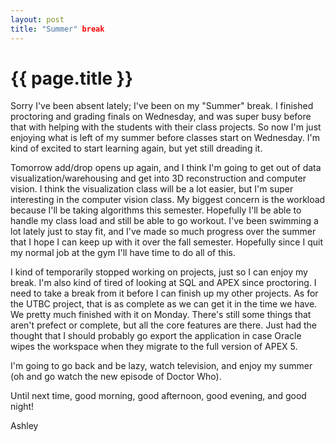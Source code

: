 ```yaml
---
layout: post
title: "Summer" break
---
```


{{ page.title }}
==============

Sorry I've been absent lately; I've been on my "Summer" break. I finished proctoring and grading finals on Wednesday, and was super busy before that  with helping with the students with their class projects. So now I'm just enjoying what is left of my summer before classes start on Wednesday. I'm kind of excited to start learning again, but yet still dreading it.

Tomorrow add/drop opens up again, and I think I'm going to get out of data visualization/warehousing and get into 3D reconstruction and computer vision. I think the visualization class will be a lot easier, but I'm super interesting in the computer vision class. My biggest concern is the workload because I'll be taking algorithms this semester. Hopefully I'll be able to handle my class load and still be able to go workout. I've been swimming a lot lately just to stay fit, and I've made so much progress over the summer that I hope I can keep up with it over the fall semester. Hopefully since I quit my normal job at the gym I'll have time to do all of this.

I kind of temporarily stopped working on projects, just so I can enjoy my break. I'm also kind of tired of looking at SQL and APEX since proctoring. I need to take a break from it before I can finish up my other projects. As for the UTBC project, that is as complete as we can get it in the time we have. We pretty much finished with it on Monday. There's still some things that aren't prefect or complete, but all the core features are there. Just had the thought that I should probably go export the application in case Oracle wipes the workspace when they migrate to the full version of APEX 5.

I'm going to go back and be lazy, watch television, and enjoy my summer (oh and go watch the new episode of Doctor Who).

Until next time, good morning, good afternoon, good evening, and good night!

Ashley